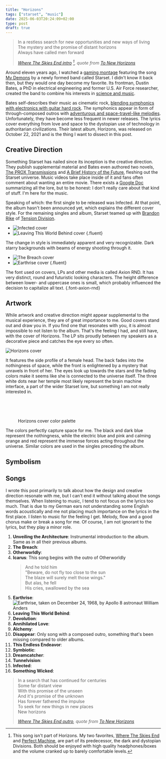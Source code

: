 ```yaml
---
title: "Horizons"
tags: ["starset", "music"]
date: 2025-06-03T20:24:09+02:00
type: post
draft: true
---
```

> In a restless search for new opportunities and new ways of living<br>
> The mystery and the promise of distant horizons<br>
> Always have called men forward<br>
>
> <cite>[Where The Skies End intro](https://www.youtube.com/watch?v=1DHY4cgQwE8) [^divisions], quote from [To New Horizons](https://www.youtube.com/watch?v=tAz4R6F0aaY&t=55s)</cite>

[^divisions]: This song isn't part of Horizons. My two favorites, [Where The Skies End](https://www.youtube.com/watch?v=1DHY4cgQwE8) and [Perfect Machine](https://www.youtube.com/watch?v=keMBtyjYUPQ), are part of its predecessor, the dark and dystopian Divisions. Both should be enjoyed with high quality headphones/boxes and the volume cranked up to barely comfortable levels.

Around eleven years ago, I watched a [gaming montage](https://www.youtube.com/watch?v=fli0N0RVmXw) featuring the song [My Demons](https://www.youtube.com/watch?v=nkll0StZJLA) by a newly formed band called Starset. I didn't know it back then, but they would one day become my favorite. Its frontman, Dustin Bates, a PhD in electrical engineering and former U.S. Air Force researcher, created the band to combine his interests in [science and music](https://x.com/starsetonline/status/346082788879003648).

Bates self-describes their music as cinematic rock, [blending symphonics with electronics with guitar hard rock](https://eu.goerie.com/story/entertainment/local/2015/09/10/cinematic-band-starset-opens-for/24940226007/). The symphonics appear in form of through-composed outros with [adventurous and space-travel-like melodies](https://youtu.be/W7qIlpV-uwo?t=229). Unfortunately, they have become less frequent in newer releases. The lyrics cover everything from love and space to the dystopian use of technology in authoritarian civilizations. Their latest album, Horizons, was released on October 22, 2021 and is the thing I want to dissect in this post.

## Creative Direction
Something Starset has nailed since its inception is the creative direction. They publish supplemental material and Bates even authored two novels, [The PROX Transmissions](https://merch.starsetonline.com/products/the-prox-transmissions-novel) and [A Brief History of the Future](https://merch.starsetonline.com/products/a-brief-history-of-the-future-novel), fleshing out the Starset universe.  Music videos take place inside of it and fans often comment about wanting an entire movie. There exists a [Google Doc](https://docs.google.com/document/d/e/2PACX-1vQAtvJU4ghdGGvpDfss4ZTCz5_Ns3jaAyz9r-2eR_heL96kWWZ2i9mOrEqv6SWMyXEI9OC8bGeO12Fn/pub) summarizing all the lore, but to be honest: I don't really care about that kind of stuff. I'm here for the music.

<!-- At that point nobody knew that there was an album in the works. It became more apparent with the following singles. For them and the whole album, Starset teamed up with...
Funny title for a song released during COVID
-->

Speaking of which: the first single to be released was Infected. At that point, the album hasn't been announced yet, which explains the different cover style. For the remaining singles and album, Starset teamed up with [Brandon Rike](https://brandonrike.com/) of [Tension Division](https://tensiondivision.com/project/starsethorizons).

- ![](img/cover-infected.jpg "Infected cover")
- ![](img/cover-leaving-this-world-behind.jpg "Leaving This World Behind cover")
{.fluent}

The change in style is immediately apparent and very recognizable. Dark starry backgrounds with beams of energy shooting through it.

- ![](img/cover-the-breach.jpg "The Breach cover")
- ![](img/cover-earthrise.jpg "Earthrise cover")
{.fluent}

The font used on covers, LPs and other media is called Axion RND. It has very distinct, round and futuristic looking characters. The height difference between lower- and uppercase ones is small, which probably influenced the decision to capitalize all text.
{.font-axion-rnd}

## Artwork
While artwork and creative direction might appear supplemental to the musical experience, they are of great importance to me. Good covers stand out and draw you in. If you find one that resonates with you, it is almost impossible to not listen to the album. That's the feeling I had, and still have, with the cover of Horizons. The LP sits proudly between my speakers as a decorative piece and catches the eye every so often.

![](img/cover-horizons.jpg "Horizons cover")

It features the side profile of a female head. The back fades into the nothingness of space, while the front is enlightened by a mystery that unravels in front of her. The eyes look up towards the stars and the fading colors make it seems like she is connected to the universe itself. The three white dots near her temple most likely represent the brain machine interface, a part of the wider Starset lore, but something I am not really interested in.

<!--
- BMI
  - Horizons video https://www.youtube.com/watch?v=-u4AwQGLEsE
  - Symbiotic video https://www.youtube.com/watch?v=xI5l3QRc-p8
-->

<figure>
  <div style="display: flex; height: 4rem; border-width: 1px">
    <div style="flex: 1; background-color: var(--horizons-8)"></div>
    <div style="flex: 1; background-color: var(--horizons-7)"></div>
    <div style="flex: 1; background-color: var(--horizons-6)"></div>
    <div style="flex: 1; background-color: var(--horizons-5)"></div>
    <div style="flex: 1; background-color: var(--horizons-4)"></div>
    <div style="flex: 1; background-color: var(--horizons-3)"></div>
    <div style="flex: 1; background-color: var(--horizons-2)"></div>
    <div style="flex: 1; background-color: var(--horizons-1)"></div>
  </div>
  <figcaption>Horizons cover color palette</figcaption>
</figure>

The colors perfectly capture space for me. The black and dark blue represent the nothingness, while the electric blue and pink and calming orange and red represent the immense forces acting throughout the universe. Similar colors are used in the singles preceding the album.

## Symbolism

## Songs

I wrote this post primarily to talk about how the design and creative direction resonate with me, but I can't end it without talking about the songs themselves. When listening to music, I tend to not focus on the lyrics too much. That is due to my German ears not understanding some English words acoustically and me not placing much importance on the lyrics in the first place. I listen to music for the feeling I get. Melody, flow and a good chorus make or break a song for me. Of course, I am not ignorant to the lyrics, but they play a minor role.

<!-- Just go other favorites -->

1. **Unveiling the Architecture**: Instrumental introduction to the album. Same as in all their previous albums.
2. **The Breach**:
3. **Otherworldly**:
4. **Icarus**: This song begins with the outro of Otherworldly
    > And he told him<br>
    > "Beware, do not fly too close to the sun<br>
    > The blaze will surely melt those wings."<br>
    > But alas, he fell<br>
    > His cries, swallowed by the sea<br>
5. **Earthrise**:
    ![](img/earthrise.jpg "Earthrise, taken on December 24, 1968, by Apollo 8 astronaut William Anders")
6. **Leaving This World Behind**:
7. **Devolution**:
8. **Annihilated Love**:
9.  **Alchemy**:
10. **Disappear**: Only song with a composed outro, something that's been missing compared to older albums.
11. **This Endless Endeavor**:
12. **Symbiotic**:
13. **Dreamcatcher**:
14. **Tunnelvision**:
15. **Infected**:
16. **Something Wicked**:

> In a search that has continued for centuries<br>
> Some far distant view<br>
> With this promise of the unseen<br>
> And it's promise of the unknown<br>
> Has forever fathered the impulse<br>
> To seek for new things in new places<br>
> New horizons<br>
>
> <cite>[Where The Skies End outro](https://www.youtube.com/watch?v=1DHY4cgQwE8&t=277s), quote from [To New Horizons](https://www.youtube.com/watch?v=tAz4R6F0aaY&t=108s)</cite>
